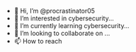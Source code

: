 - 👋 Hi, I’m @procrastinator05
- 👀 I’m interested in cybersecurity...
- 🌱 I’m currently learning cybersecurity...
- 💞️ I’m looking to collaborate on ...
- 📫 How to reach 

<!---
procrastinator05/procrastinator05 is a ✨ special ✨ repository because its `README.md` (this file) appears on your GitHub profile.
You can click the Preview link to take a look at your changes.
--->
